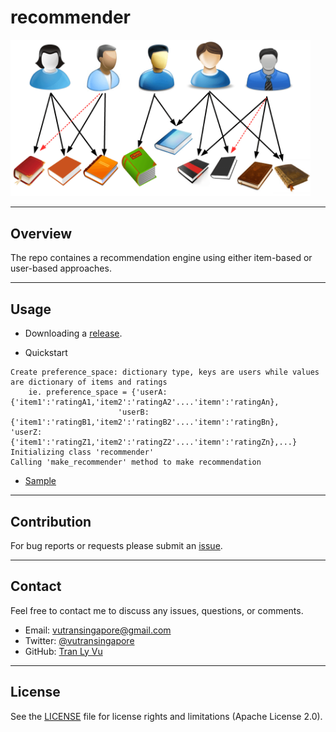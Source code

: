 # **recommender**

<img src="img/recommender.png" width="480" alt="Combined Image" />

---
Overview
---

The repo containes a recommendation engine using either item-based or user-based approaches.

---
Usage
---

- Downloading a [release](https://github.com/tranlyvu/recommender/releases).

- Quickstart

```
Create preference_space: dictionary type, keys are users while values are dictionary of items and ratings
    ie. preference_space = {'userA:{'item1':'ratingA1,'item2':'ratingA2'....'itemn':'ratingAn},
						'userB:{'item1':'ratingB1,'item2':'ratingB2'....'itemn':'ratingBn},					'userZ:{'item1':'ratingZ1,'item2':'ratingZ2'....'itemn':'ratingZn},...}
Initializing class 'recommender'
Calling 'make_recommender' method to make recommendation 
```

- [Sample](https://github.com/tranlyvu/recommender/tree/master/sample)

---
Contribution
---
For bug reports or requests please submit an [issue](https://github.com/tranlyvu/recommender/issues).

---
Contact
---

Feel free to contact me to discuss any issues, questions, or comments.
*  Email: vutransingapore@gmail.com
*  Twitter: [@vutransingapore](https://twitter.com/vutransingapore)
*  GitHub: [Tran Ly Vu](https://github.com/tranlyvu)

---
License
---

See the [LICENSE](https://github.com/tranlyvu/recommender/blob/master/LICENSE) file for license rights and limitations (Apache License 2.0).


